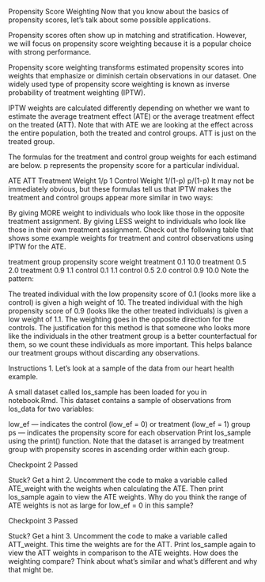 Propensity Score Weighting
Now that you know about the basics of propensity scores, let’s talk about some possible applications.

Propensity scores often show up in matching and stratification. However, we will focus on propensity score weighting because it is a popular choice with strong performance.

Propensity score weighting transforms estimated propensity scores into weights that emphasize or diminish certain observations in our dataset. One widely used type of propensity score weighting is known as inverse probability of treatment weighting (IPTW).

IPTW weights are calculated differently depending on whether we want to estimate the average treatment effect (ATE) or the average treatment effect on the treated (ATT). Note that with ATE we are looking at the effect across the entire population, both the treated and control groups. ATT is just on the treated group.

The formulas for the treatment and control group weights for each estimand are below. p represents the propensity score for a particular individual.

ATE	ATT
Treatment Weight	1/p	1
Control Weight	1/(1-p)	p/(1-p)
It may not be immediately obvious, but these formulas tell us that IPTW makes the treatment and control groups appear more similar in two ways:

By giving MORE weight to individuals who look like those in the opposite treatment assignment.
By giving LESS weight to individuals who look like those in their own treatment assignment.
Check out the following table that shows some example weights for treatment and control observations using IPTW for the ATE.

treatment group	propensity score	weight
treatment	0.1	10.0
treatment	0.5	2.0
treatment	0.9	1.1
control	0.1	1.1
control	0.5	2.0
control	0.9	10.0
Note the pattern:

The treated individual with the low propensity score of 0.1 (looks more like a control) is given a high weight of 10.
The treated individual with the high propensity score of 0.9 (looks like the other treated individuals) is given a low weight of 1.1.
The weighting goes in the opposite direction for the controls.
The justification for this method is that someone who looks more like the individuals in the other treatment group is a better counterfactual for them, so we count these individuals as more important. This helps balance our treatment groups without discarding any observations.

Instructions
1.
Let’s look at a sample of the data from our heart health example.

A small dataset called los_sample has been loaded for you in notebook.Rmd. This dataset contains a sample of observations from los_data for two variables:

low_ef — indicates the control (low_ef = 0) or treatment (low_ef = 1) group
ps — indicates the propensity score for each observation
Print los_sample using the print() function. Note that the dataset is arranged by treatment group with propensity scores in ascending order within each group.

Checkpoint 2 Passed

Stuck? Get a hint
2.
Uncomment the code to make a variable called ATE_weight with the weights when calculating the ATE. Then print los_sample again to view the ATE weights. Why do you think the range of ATE weights is not as large for low_ef = 0 in this sample?

Checkpoint 3 Passed

Stuck? Get a hint
3.
Uncomment the code to make a variable called ATT_weight. This time the weights are for the ATT. Print los_sample again to view the ATT weights in comparison to the ATE weights. How does the weighting compare? Think about what’s similar and what’s different and why that might be.